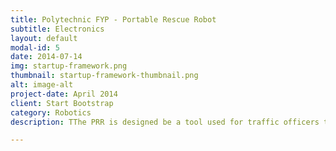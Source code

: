 ```yaml
---
title: Polytechnic FYP - Portable Rescue Robot
subtitle: Electronics
layout: default
modal-id: 5
date: 2014-07-14
img: startup-framework.png
thumbnail: startup-framework-thumbnail.png
alt: image-alt
project-date: April 2014
client: Start Bootstrap
category: Robotics
description: TThe PRR is designed be a tool used for traffic officers to control traffic flow in an event of a car accident by towing the car to the side of the road. This set of two robots will be made portable, operated by one person (i.e. the officer), and be simple to use. This tool can also be expended for Land Transport Authority (LTA) Marshals or even car owners to utilize this robot in an event of a vehicle breakdown, and causing obstruction to the ongoing traffic. A huge part of this project was devoted into studying the feasibly of the robot, in both technical and practical aspects.  extra effort was also made to study the mechanical aspects of this project due to its load. Although the final product did not see the light of day during my involvement in this project, it set a solid groundwork for future teams to work on.

---
```

